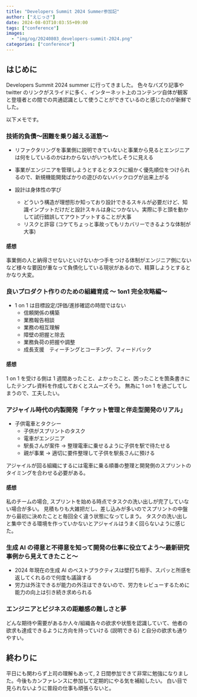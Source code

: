 ```yaml
---
title: "Developers Summit 2024 Summer参加記"
author: ["えじっさ"]
date: 2024-08-03T10:03:55+09:00
tags: ["conference"]
images:
  - "img/og/20240803_developers-summit-2024.png"
categories: ["conference"]
---
```


## はじめに

Developers Summit 2024 summer に行ってきました。
色々なバズり記事や twitter のリンクがスライドに多く、インターネット上のコンテンツ自体が観客と登壇者との間での共通認識として使うことができているのと感じたのが新鮮でした。

以下メモです。

### 技術的負債～困難を乗り越える道筋～

- リファクタリングを事業側に説明できていないと事業から見るとエンジニアは何をしているのかはわからないがいつも忙しそうに見える
- 事業がエンジニアを管理しようとするとタスクに細かく優先順位をつけられるので、新規機能開発ばかりの遊びのないバックログが出来上がる

- 設計は身体性の学び
  - どういう構造が理想形か知っており設計できるスキルが必要だけど、知識インプットだけだと設計スキルは身につかない。実際に手と頭を動かして試行錯誤してアウトプットすることが大事
  - リスクと許容 (コケてちょっと事故ってもリカバリーできるような体制が大事)

#### 感想

事業側の人と納得させないといけないかつ手をつける体制がエンジニア側にないなど様々な要因が重なって負債化している現状があるので、精算しようとするとかなり大変。

### 良いプロダクト作りのための組織育成 ～ 1on1 完全攻略編～

- 1 on 1 は目標設定/評価/進捗確認の時間ではない
  - 信頼関係の構築
  - 業務報告相談
  - 業務の相互理解
  - 障壁の把握と除去
  - 業務負荷の把握や調整
  - 成長支援　ティーチングとコーチング、フィードバック

#### 感想

1 on 1 を受ける側は 1 週間あったこと、よかったこと、困ったことを箇条書きにしたテンプレ資料を作成しておくとスムーズそう。
無為に 1 on 1 を過ごしてしまうので、工夫したい。

### アジャイル時代の内製開発「チケット管理と伴走型開発のリアル」

- 子供電車とタクシー
  - 子供がスプリントのタスク
  - 電車がエンジニア
  - 駅長さんが案件 -> 整理電車に乗せるように子供を駅で待たせる
  - 親が事業 -> 適切に要件整理して子供を駅長さんに預ける

アジャイルが回る組織にするには電車に乗る順番の整理と開発側のスプリントのタイミングを合わせる必要がある。

#### 感想

私のチームの場合, スプリントを始める時点でタスクの洗い出しが完了していない場合が多い。
見積もりも大雑把だし、差し込みが多いのでスプリントの中盤から最初に決めたことと毎回全く違う状態になってしまう。
タスクの洗い出しと集中できる環境を作っていかないとアジャイルはうまく回らないように感じた。

### 生成 AI の得意と不得意を知って開発の仕事に役立てよう～最新研究事例から見えてきたこと～

- 2024 年現在の生成 AI のベストプラクティスは壁打ち相手、スパッと所感を返してくれるので何度も議論する
- 労力は外注できるが能力の外注はできないので、労力をレビューするために能力の向上は引き続き求められる

### エンジニアとビジネスの距離感の難しさと夢

どんな期待や需要があるか人々/組織各々の欲求や状態を認識していて、他者の欲求も達成できるように方向を持っていける (説明できる) と自分の欲求も通りやすい。

## 終わりに

平日にも関わらず上司の理解もあって, 2 日間参加できて非常に勉強になりました。今後もカンファレンスに参加して定期的にやる気を補給したい。
白い目で見られないように普段の仕事も頑張らないと。
